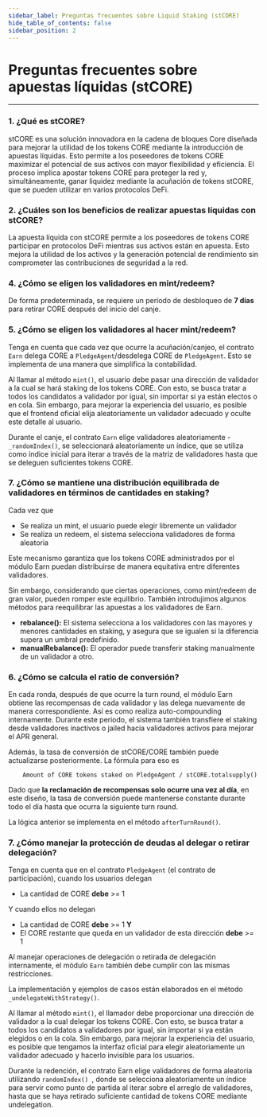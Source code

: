 ```yaml
---
sidebar_label: Preguntas frecuentes sobre Liquid Staking (stCORE)
hide_table_of_contents: false
sidebar_position: 2
---
```


# Preguntas frecuentes sobre apuestas líquidas (stCORE)

---

### 1. ¿Qué es stCORE?

stCORE es una solución innovadora en la cadena de bloques Core diseñada para mejorar la utilidad de los tokens CORE mediante la introducción de apuestas líquidas. Esto permite a los poseedores de tokens CORE maximizar el potencial de sus activos con mayor flexibilidad y eficiencia. El proceso implica apostar tokens CORE para proteger la red y, simultáneamente, ganar liquidez mediante la acuñación de tokens stCORE, que se pueden utilizar en varios protocolos DeFi.

### 2. ¿Cuáles son los beneficios de realizar apuestas líquidas con stCORE?

La apuesta líquida con stCORE permite a los poseedores de tokens CORE participar en protocolos DeFi mientras sus activos están en apuesta. Esto mejora la utilidad de los activos y la generación potencial de rendimiento sin comprometer las contribuciones de seguridad a la red.

### 4. ¿Cómo se eligen los validadores en mint/redeem?

De forma predeterminada, se requiere un período de desbloqueo de **7 días** para retirar CORE después del inicio del canje.

### 5. ¿Cómo se eligen los validadores al hacer mint/redeem?

Tenga en cuenta que cada vez que ocurre la acuñación/canjeo, el contrato `Earn` delega CORE a `PledgeAgent`/desdelega CORE de `PledgeAgent`. Esto se implementa de una manera que simplifica la contabilidad.

Al llamar al método `mint()`, el usuario debe pasar una dirección de validador a la cual se hará staking de los tokens CORE. Con esto, se busca tratar a todos los candidatos a validador por igual, sin importar si ya están electos o en cola. Sin embargo, para mejorar la experiencia del usuario, es posible que el frontend oficial elija aleatoriamente un validador adecuado y oculte este detalle al usuario.

Durante el canje, el contrato `Earn` elige validadores aleatoriamente - `_randomIndex()`, se seleccionará aleatoriamente un índice, que se utiliza como índice inicial para iterar a través de la matriz de validadores hasta que se deleguen suficientes tokens CORE.

### 7. ¿Cómo se mantiene una distribución equilibrada de validadores en términos de cantidades en staking?

Cada vez que

- Se realiza un mint, el usuario puede elegir libremente un validador
- Se realiza un redeem, el sistema selecciona validadores de forma aleatoria

Este mecanismo garantiza que los tokens CORE administrados por el módulo Earn puedan distribuirse de manera equitativa entre diferentes validadores.

Sin embargo, considerando que ciertas operaciones, como mint/redeem de gran valor, pueden romper este equilibrio. También introdujimos algunos métodos para reequilibrar las apuestas a los validadores de Earn.

- **rebalance():** El sistema selecciona a los validadores con las mayores y menores cantidades en staking, y asegura que se igualen si la diferencia supera un umbral predefinido.
- **manualRebalance():** El operador puede transferir staking manualmente de un validador a otro.

### 6. ¿Cómo se calcula el ratio de conversión?

En cada ronda, después de que ocurre la turn round, el módulo Earn obtiene las recompensas de cada validador y las delega nuevamente de manera correspondiente. Así es como realiza auto-compounding internamente. Durante este periodo, el sistema también transfiere el staking desde validadores inactivos o jailed hacia validadores activos para mejorar el APR general.

Además, la tasa de conversión de stCORE/CORE también puede actualizarse posteriormente. La fórmula para eso es

```
    Amount of CORE tokens staked on PledgeAgent / stCORE.totalsupply()
```

Dado que **la reclamación de recompensas solo ocurre una vez al día**, en este diseño, la tasa de conversión puede mantenerse constante durante todo el día hasta que ocurra la siguiente turn round.

La lógica anterior se implementa en el método `afterTurnRound()`.

### 7. ¿Cómo manejar la protección de deudas al delegar o retirar delegación?

Tenga en cuenta que en el contrato `PledgeAgent` (el contrato de participación), cuando los usuarios delegan

- La cantidad de CORE **debe** >= 1

Y cuando ellos no delegan

- La cantidad de CORE **debe** >= 1 **Y**
- El CORE restante que queda en un validador de esta dirección **debe** >= 1

Al manejar operaciones de delegación o retirada de delegación internamente, el módulo `Earn` también debe cumplir con las mismas restricciones.

La implementación y ejemplos de casos están elaborados en el método `_undelegateWithStrategy()`.

Al llamar al método `mint()`, el llamador debe proporcionar una dirección de validador a la cual delegar los tokens CORE. Con esto, se busca tratar a todos los candidatos a validadores por igual, sin importar si ya están elegidos o en la cola. Sin embargo, para mejorar la experiencia del usuario, es posible que tengamos la interfaz oficial para elegir aleatoriamente un validador adecuado y hacerlo invisible para los usuarios.

Durante la redención, el contrato Earn elige validadores de forma aleatoria utilizando `randomIndex() `, donde se selecciona aleatoriamente un índice para servir como punto de partida al iterar sobre el arreglo de validadores, hasta que se haya retirado suficiente cantidad de tokens CORE mediante undelegation.